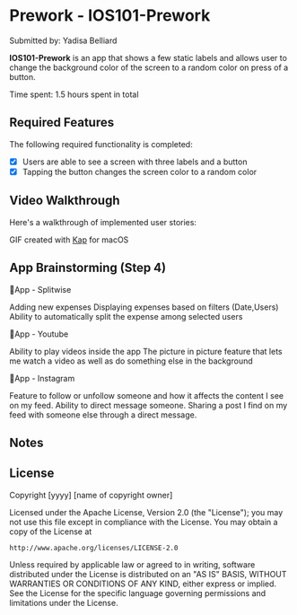 <h1>Prework - IOS101-Prework</h1>

Submitted by: Yadisa Belliard

<strong>IOS101-Prework</strong> is an app that shows a few static labels and allows user to change the background color of the screen to a random color on press of a button.

Time spent: 1.5 hours spent in total

<h2>Required Features</h2>

The following required functionality is completed:

 - [x] Users are able to see a screen with three labels and a button
- [x] Tapping the button changes the screen color to a random color

<h2>Video Walkthrough</h2>

Here's a walkthrough of implemented user stories:



GIF created with <a href="" target="_blank" rel="noreferrer">Kap</a> for macOS

<h2>App Brainstorming (Step 4)</h2>

:iphone:App - Splitwise

Adding new expenses
Displaying expenses based on filters (Date,Users)
Ability to automatically split the expense among selected users

:iphone:App - Youtube

Ability to play videos inside the app
The picture in picture feature that lets me watch a video as well as do something else in the background

:iphone:App - Instagram

Feature to follow or unfollow someone and how it affects the content I see on my feed.
Ability to direct message someone.
Sharing a post I find on my feed with someone else through a direct message.

<h2>Notes</h2>

<h2>License</h2>

Copyright [yyyy] [name of copyright owner]

Licensed under the Apache License, Version 2.0 (the "License");
you may not use this file except in compliance with the License.
You may obtain a copy of the License at

    http://www.apache.org/licenses/LICENSE-2.0

Unless required by applicable law or agreed to in writing, software
distributed under the License is distributed on an "AS IS" BASIS,
WITHOUT WARRANTIES OR CONDITIONS OF ANY KIND, either express or implied.
See the License for the specific language governing permissions and
limitations under the License.
